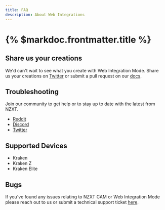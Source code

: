 ```yaml
---
title: FAQ
description: About Web Integrations
---
```


# {% $markdoc.frontmatter.title %}

## Share us your creations

We'd can't wait to see what you create with Web Integration Mode. Share us your creations on [Twitter](https://twitter.com/NZXT) or submit a pull request on our [docs](https://github.com/nzxtcorp/web-integrations-docs).

## Troubleshooting

Join our community to get help or to stay up to date with the latest from NZXT.

- [Reddit](https://www.reddit.com/r/NZXT/)
- [Discord](https://discord.com/invite/nzxt)
- [Twitter](https://twitter.com/NZXT)

## Supported Devices

- Kraken
- Kraken Z
- Kraken Elite

## Bugs

If you've found any issues relating to NZXT CAM or Web Integration Mode please reach out to us or submit a technical support ticket [here](https://support.nzxt.com/hc/en-us/requests/new).
